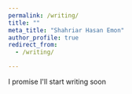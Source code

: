 ```yaml
---
permalink: /writing/
title: ""
meta_title: "Shahriar Hasan Emon"
author_profile: true
redirect_from: 
  - /writing/

---
```



I promise I'll start writing soon
